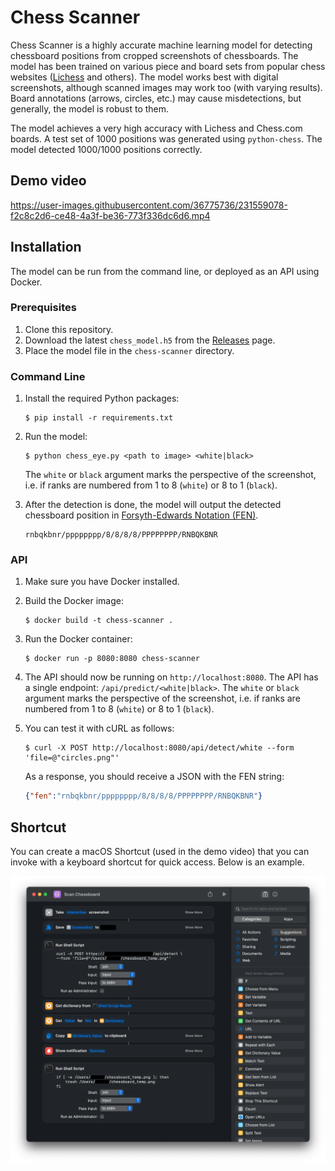 # Chess Scanner

Chess Scanner is a highly accurate machine learning model for detecting chessboard positions from cropped screenshots of chessboards. The model has been trained on various piece and board sets from popular chess websites ([Lichess](https://lichess.org) and others). The model works best with digital screenshots, although scanned images may work too (with varying results). Board annotations (arrows, circles, etc.) may cause misdetections, but generally, the model is robust to them.

The model achieves a very high accuracy with Lichess and Chess.com boards. A test set of 1000 positions was generated using `python-chess`. The model detected 1000/1000 positions correctly.

## Demo video

https://user-images.githubusercontent.com/36775736/231559078-f2c8c2d6-ce48-4a3f-be36-773f336dc6d6.mp4


## Installation

The model can be run from the command line, or deployed as an API using Docker.

### Prerequisites

1. Clone this repository.
2. Download the latest `chess_model.h5` from the [Releases](https://github.com/einoko/chess-scanner/releases) page.
3. Place the model file in the `chess-scanner` directory.

### Command Line

1. Install the required Python packages:

    ```shell
    $ pip install -r requirements.txt
    ```

2. Run the model: 
  
    ```shell
    $ python chess_eye.py <path to image> <white|black>
    ```
   The `white` or `black` argument marks the perspective of the screenshot, i.e. if ranks are numbered from 1 to 8 (`white`) or 8 to 1 (`black`).
3. After the detection is done, the model will output the detected chessboard position in [Forsyth-Edwards Notation (FEN)](https://en.wikipedia.org/wiki/Forsyth%E2%80%93Edwards_Notation).
    ```shell
    rnbqkbnr/pppppppp/8/8/8/8/PPPPPPPP/RNBQKBNR
    ```

### API

1. Make sure you have Docker installed.
2. Build the Docker image: 
  
    ```shell
    $ docker build -t chess-scanner .
    ```

3. Run the Docker container: 
  
    ```shell
    $ docker run -p 8080:8080 chess-scanner
    ```

4. The API should now be running on `http://localhost:8080`. The API has a single endpoint: `/api/predict/<white|black>`. The `white` or `black` argument marks the perspective of the screenshot, i.e. if ranks are numbered from 1 to 8 (`white`) or 8 to 1 (`black`). 
5.  You can test it with cURL as follows:
  
    ```shell
    $ curl -X POST http://localhost:8080/api/detect/white --form 'file=@"circles.png"'                        
    ```

    As a response, you should receive a JSON with the FEN string:

    ```json
    {"fen":"rnbqkbnr/pppppppp/8/8/8/8/PPPPPPPP/RNBQKBNR"}
    ```

## Shortcut

You can create a macOS Shortcut (used in the demo video) that you can invoke with a keyboard shortcut for quick access. Below is an example.

![Shortcut](readme/shortcut.png)

